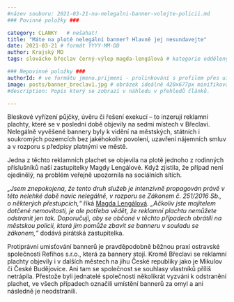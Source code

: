 ```yaml
---
#název souboru: 2021-03-21-na-nelegalni-banner-volejte-policii.md
### Povinné položky ###

category: CLANKY   # nešahat!
title: "Máte na plotě nelegální banner? Hlavně jej nesundavejte"
date: 2021-03-21 # formát YYYY-MM-DD
author: Krajský MO
tags: slovácko břeclav černý-výlep magda-lengálová # kategorie odděleny mezerami, např. volby zemědělství životní-prostředí piráti (viz https://jihomoravsky.pirati.cz/tags/)

### Nepovinné položky ###
authorId: # ve formátu jmeno.prijmeni - prolinkování s profilem přes uid
image: posts/banner_breclav1.jpg # obrázek ideálně 420x677px minifikovaný přes https://tinypng.com/
#description: Popis který se zobrazí v náhledu v přehledů článků.

---
```


Bleskové vyřízení půjčky, úvěru či řešení exekucí – to inzerují reklamní plachty, které se v poslední době objevily na sedmi místech v Břeclavi. Nelegálně vyvěšené bannery byly k vidění na městských, státních i soukromých pozemcích bez jakéhokoliv povolení, uzavření nájemních smluv a v rozporu s předpisy platnými ve městě.

Jedna z těchto reklamních plachet se objevila na plotě jednoho z rodinných příslušníků naší zastupitelky Magdy Lengálové. Když zjistila, že případ není ojedinělý, na problém veřejně upozornila na sociálních sítích.

*„Jsem znepokojena, že tento druh služeb je intenzivně propagován právě v této nelehké době navíc nelegálně, v rozporu se Zákonem č. 251/2016 Sb., o některých přestupcích,“* říká [Magda Lengálová](https://jihomoravsky.pirati.cz/lide/magda-lengalova/). *„Ačkoliv jste majitelem dotčené nemovitosti, je ale potřeba vědět, že reklamní plachtu nemůžete odstranit jen tak. Doporučuji, aby se občané v těchto případech obrátili na městskou policii, která jim pomůže zbavit se banneru v souladu se zákonem,“* dodává pirátská zastupitelka.

Protiprávní umisťování bannerů je pravděpodobně běžnou praxí ostravské společnosti Refihos s.r.o., která za bannery stojí. Kromě Břeclavi se reklamní plachty objevily i v dalších městech na jihu České republiky jako je Mikulov či České Budějovice. Ani tam se společnost se souhlasy vlastníků příliš netrápila. Přestože byli jednatelé společnosti několikrát vyzváni k odstranění plachet, ve všech případech označili umístění bannerů za omyl a ani následně je neodstranili.
